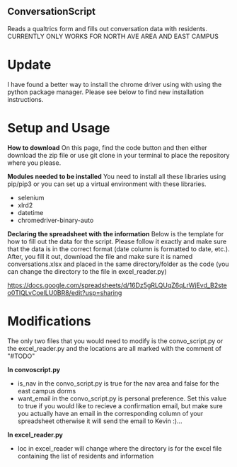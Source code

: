 ## ConversationScript
Reads a qualtrics form and fills out conversation data with residents.
CURRENTLY ONLY WORKS FOR NORTH AVE AREA AND EAST CAMPUS

# Update
I have found a better way to install the chrome driver using with using the python package manager. Please see below to find new installation instructions.

# Setup and Usage

**How to download**
On this page, find the code button and then either download the zip file or use git clone in your terminal to place the repository where you please.

**Modules needed to be installed**
You need to install all these libraries using pip/pip3 or you can set up a virtual environment with these libraries.

- selenium
- xlrd2
- datetime
- chromedriver-binary-auto

**Declaring the spreadsheet with the information**
Below is the template for how to fill out the data for the script. Please follow it exactly and make sure that the data is in the correct format (date column is formatted to date, etc.). After, you fill it out, download the file and make sure it is named conversations.xlsx and placed in the same directory/folder as the code (you can change the directory to the file in excel_reader.py)

https://docs.google.com/spreadsheets/d/16Dz5gRLQUqZ6qLrWjEvd_B2steo0TlQLvCoelLU0BR8/edit?usp=sharing

# Modifications
The only two files that you would need to modify is the convo_script.py or
the excel_reader.py and the locations are all marked with the comment of "#TODO"

**In convoscript.py**
- is_nav in the convo_script.py is true for the nav area and false for the east campus dorms
- want_email in the convo_script.py is personal preference. Set this value to true if you would like to recieve a confirmation email, but make sure you actually have an email in the corresponding column of your spreadsheet otherwise it will send the email to Kevin :)...

**In excel_reader.py**
- loc in excel_reader will change where the directory is for the excel file containing the list of residents and information


